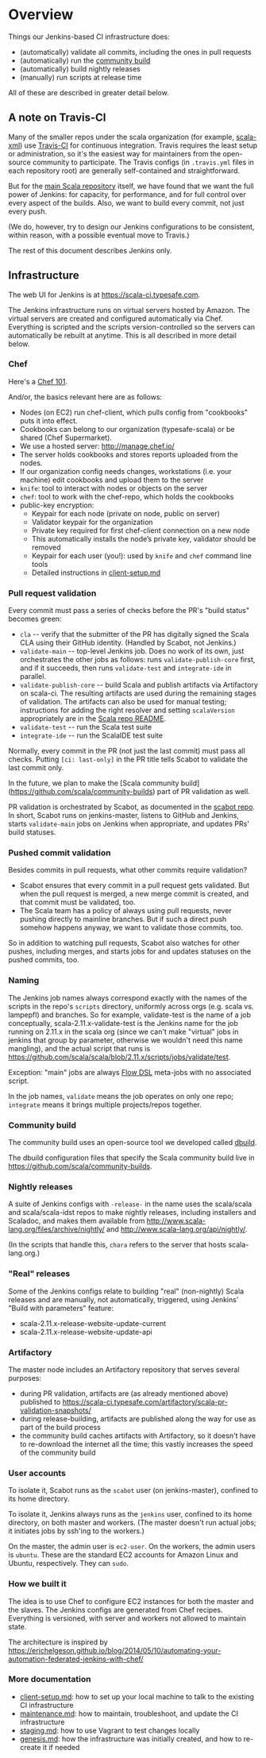 # Overview

Things our Jenkins-based CI infrastructure does:

* (automatically) validate all commits, including
  the ones in pull requests
* (automatically) run the [community build](https://github.com/scala/community-builds)
* (automatically) build nightly releases
* (manually) run scripts at release time

All of these are described in greater detail below.

## A note on Travis-CI

Many of the smaller repos under the scala organization
(for example, [scala-xml](https://github.com/scala/scala-xml))
use [Travis-CI](http://travis-ci.org) for continuous integration.
Travis requires the least setup or administration, so it's the easiest
way for maintainers from the open-source community to participate.
The Travis configs (in `.travis.yml` files in each
repository root) are generally self-contained and straightforward.

But for the [main Scala repository](https://github.com/scala/scala)
itself, we have found that we want the full power of Jenkins: for
capacity, for performance, and for full control over every aspect of
the builds.  Also, we want to build every commit, not just every push.

(We do, however, try to design our Jenkins configurations to be
consistent, within reason, with a possible eventual move to Travis.)

The rest of this document describes Jenkins only.

## Infrastructure

The web UI for Jenkins is at https://scala-ci.typesafe.com.

The Jenkins infrastructure runs on virtual servers hosted by
Amazon.  The virtual servers are created and configured automatically
via Chef.  Everything is scripted and the scripts version-controlled
so the servers can automatically be rebuilt at anytime.  This is all
described in more detail below.

### Chef

Here's a [Chef 101](https://docs.chef.io/chef_overview.html).

And/or, the basics relevant here are as follows:

* Nodes (on EC2) run chef-client, which pulls config from
  "cookbooks" puts it into effect.
* Cookbooks can belong to our organization (typesafe-scala)
  or be shared (Chef Supermarket).
* We use a hosted server: http://manage.chef.io/
* The server holds cookbooks and stores reports uploaded from the nodes.
* If our organization config needs changes, workstations (i.e. your
  machine) edit cookbooks and upload them to the server
* `knife`: tool to interact with nodes or objects on the server
* `chef`: tool to work with the chef-repo, which holds the cookbooks
* public-key encryption:
    * Keypair for each node (private on node, public on server)
    * Validator keypair for the organization
    * Private key required for first chef-client connection on a new node
    * This automatically installs the node’s private key, validator should be removed
    * Keypair for each user (you!): used by `knife` and `chef` command line tools
    * Detailed instructions in [client-setup.md](client-setup.md)

### Pull request validation

Every commit must pass a series of checks before the PR's "build
status" becomes green:

* `cla` -- verify that the submitter of the PR has digitally signed
  the Scala CLA using their GitHub identity.  (Handled by Scabot,
  not Jenkins.)
* `validate-main` -- top-level Jenkins job.
  Does no work of its own, just orchestrates the other jobs
  as follows: runs `validate-publish-core` first, and if it succeeds,
  then runs `validate-test` and `integrate-ide` in parallel.
* `validate-publish-core` -- build Scala and publish artifacts via
  Artifactory on scala-ci. The resulting artifacts are used during the
  remaining stages of validation.  The artifacts can also be used for
  manual testing; instructions for adding the right resolver and
  setting `scalaVersion` appropriately are in the
  [Scala repo README](https://github.com/scala/scala/blob/2.11.x/README.md).
* `validate-test` -- run the Scala test suite
* `integrate-ide` -- run the ScalaIDE test suite

Normally, every commit in the PR (not just the last commit) must pass
all checks.  Putting `[ci: last-only]` in the PR title tells Scabot to
validate the last commit only.

In the future, we plan to make the [Scala community build]
(https://github.com/scala/community-builds) part of PR validation
as well.

PR validation is orchestrated by Scabot, as documented in the
[scabot repo](https://github.com/scala/scabot).  In short, Scabot runs
on jenkins-master, listens to GitHub and Jenkins, starts
`validate-main` jobs on Jenkins when appropriate, and updates PRs'
build statuses.

### Pushed commit validation

Besides commits in pull requests, what other commits require validation?

* Scabot ensures that every commit in a pull request gets validated.
  But when the pull request is merged, a new merge commit is created,
  and that commit must be validated, too.
* The Scala team has a policy of always using pull requests, never
  pushing directly to mainline branches.  But if such a direct push
  somehow happens anyway, we want to validate those commits, too.

So in addition to watching pull requests, Scabot also watches
for other pushes, including merges, and starts jobs for and updates
statuses on the pushed commits, too.

### Naming

The Jenkins job names always correspond exactly with the names of the
scripts in the repo's `scripts` directory, uniformly across orgs (e.g. scala vs. lampepfl)
and branches.  So for example, validate-test is the name of a job conceptually,
scala-2.11.x-validate-test is the Jenkins name for the job running on
2.11.x in the scala org (since we can't make "virtual" jobs in jenkins
that group by parameter, otherwise we wouldn't need this name
mangling), and the actual script that runs is
https://github.com/scala/scala/blob/2.11.x/scripts/jobs/validate/test.

Exception: "main" jobs are always
[Flow DSL](https://wiki.jenkins-ci.org/display/JENKINS/Build+Flow+Plugin)
meta-jobs with no associated script.

In the job names, `validate` means the job operates on only one repo;
`integrate` means it brings multiple projects/repos together.

### Community build

The community build uses an open-source tool we developed called
[dbuild](https://github.com/typesafehub/dbuild).

The dbuild configuration files that specify the Scala community
build live in https://github.com/scala/community-builds.

### Nightly releases

A suite of Jenkins configs with `-release-` in the name uses
the scala/scala and scala/scala-idst repos to make nightly
releases, including installers and Scaladoc, and makes them available
from http://www.scala-lang.org/files/archive/nightly/
and http://www.scala-lang.org/api/nightly/.

(In the scripts that handle this, `chara` refers to the server that
hosts scala-lang.org.)

### "Real" releases

Some of the Jenkins configs relate to building "real" (non-nightly)
Scala releases and are manually, not automatically, triggered,
using Jenkins' "Build with parameters" feature:

* scala-2.11.x-release-website-update-current
* scala-2.11.x-release-website-update-api

### Artifactory

The master node includes an Artifactory repository that serves
several purposes:

* during PR validation, artifacts are (as already mentioned above) published to
  https://scala-ci.typesafe.com/artifactory/scala-pr-validation-snapshots/
* during release-building, artifacts are published along the way for
  use as part of the build process
* the community build caches artifacts with Artifactory, so it
  doesn't have to re-download the internet all the time;
  this vastly increases the speed of the community build

### User accounts

To isolate it, Scabot runs as the `scabot` user (on jenkins-master),
confined to its home directory.

To isolate it, Jenkins always runs as the `jenkins` user, confined to
its home directory, on both master and workers.  (The master doesn't
run actual jobs; it initiates jobs by ssh'ing to the workers.)

On the master, the admin user is `ec2-user`. On the workers, the admin
users is `ubuntu`.  These are the standard EC2 accounts for Amazon
Linux and Ubuntu, respectively.  They can `sudo`.

### How we built it

The idea is to use Chef to configure EC2 instances for both the master and the slaves. The Jenkins configs are generated from Chef recipes. Everything is versioned, with server and workers not allowed to maintain state.

The architecture is inspired by https://erichelgeson.github.io/blog/2014/05/10/automating-your-automation-federated-jenkins-with-chef/

### More documentation

* [client-setup.md](client-setup.md): how to set up your local
  machine to talk to the existing CI infrastructure
* [maintenance.md](maintenance.md): how to maintain, troubleshoot,
  and update the CI infrastructure
* [staging.md](staging.md): how to use Vagrant to test changes
  locally
* [genesis.md](genesis.md): how the infrastructure was initially
  created, and how to re-create it if needed
